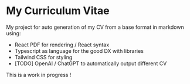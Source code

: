 # My Curriculum Vitae

My project for auto generation of my CV from a base format in markdown using:

- React PDF for rendering / React syntax
- Typescript as language for the good DX with libraries
- Tailwind CSS for styling
- [TODO] OpenAI / ChatGPT to automatically output different CV

This is a work in progress !
